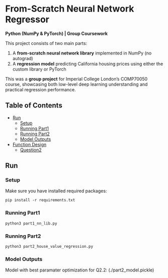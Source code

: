 # From-Scratch Neural Network Regressor

**Python (NumPy & PyTorch) | Group Coursework**

This project consists of two main parts:
1. A **from-scratch neural network library** implemented in NumPy (no autograd)
2. A **regression model** predicting California housing prices using either the custom library or PyTorch

This was a **group project** for Imperial College London’s COMP70050 course, showcasing both low-level deep learning understanding and practical regression performance.

## Table of Contents
- [Run](#run)
  - [Setup](#setup)
  - [Running Part1](#running-part1)
  - [Running Part2](#running-part2)
  - [Model Outputs](#model-outputs)
- [Function Design](#function-design)
  - [Question2](#question2-implementation)


## Run

### Setup
Make sure you have installed required packages:
```
pip install -r requirements.txt
```

### Running Part1
```
python3 part1_nn_lib.py
```

### Running Part2
```
python3 part2_house_value_regression.py
```


### Model Outputs
Model with best paramater optimization for Q2.2:
(./part2_model.pickle)


